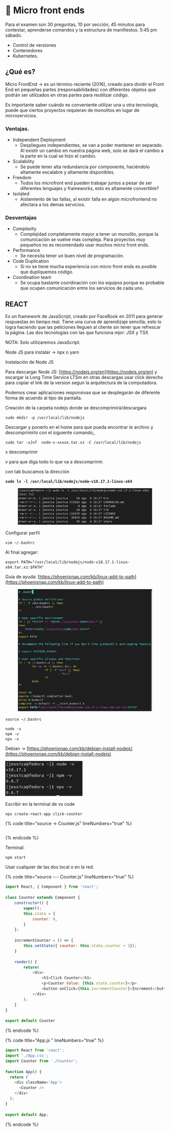 # 💼 Micro front ends

Para el examen son 30 preguntas, 10 por sección, 45 minutos para contestar, aprenderse comandos y la estructura de manifiestos. 5:45 pm sábado.&#x20;

* Control de versiones
* Contenedores&#x20;
* Kubernetes.



## ¿Qué es?

Micro FrontEnd -> es un término reciente (2016), creado para dividir el Front End en pequeñas partes (responsabilidades) con diferentes objetos que podrán ser utilizados en otras partes para reutilizar código.

Es importante saber cuándo es conveniente utilizar una u otra tecnología, puede que ciertos proyectos requieran de monolitos en lugar de microservicios. &#x20;



### Ventajas.&#x20;

* Independent Deployment&#x20;
  * Despliegues independientes, se van a poder mantener en separado. Al existir un cambio en nuestra página web, solo se dará el cambio a la parte en la cual se hizo el cambio.
* Scalability
  * Se puede tener alta redundancia por componente, haciéndolo altamente escalabre y altamente disponibles.
* Freedom
  * Todos los microfront end pueden trabajar juntos a pesar de ser diferentes lenguajes y frameworks, esto es altamente convertible?
* Isolated
  * Aislamiento de las fallas, al existir falla en algún microfrontend no afectara a los demas servicios.

### Desventajas

* Complexity
  * Complejidad completamente mayor a tener un monolito, porque la comunicación se vuelve mas compleja. Para proyectos muy pequeños no es recomendado usar muchos micro front ends.
* Performance
  * Se necesita tener un buen nivel de programación.
* Code Duplication
  * Si no se tiene mucha experiencia con micro front ends es posible que dupliquemos código.
* Coordination team
  * Se ocupa bastante coordinación con los equipos porque es probable que ocupen comunicación entre los servicios de cada uno.



## REACT

Es un framework de JavaScript, creado por FaceBook en 2011 para generar respuestas en tiempo real. Tiene una curva de aprendizaje sencilla; esto lo logra haciendo que las peticiones lleguen al cliente sin tener que refrescar la página. Las dos tecnologías con las que funciona mjor: JSX y TSX

NOTA: Solo utilizaremos JavaScript.&#x20;

Node JS para instalar -> npx o yarn

Instalación de Node JS

Para descargar Node JS: [https://nodejs.org/en](https://nodejs.org/en) y escargar la Long Time Service LTSm en otras descargas usar click derecho para copiar el link de la version segun la arquitectura de la computadora.

Podemos crear aplicaciones responsivas que se desplegarán de diferente forma de acuerdo al tipo de pantalla.&#x20;



Creación de la carpeta nodejs donde se descomprimirá/descargara

```
sudo mkdir -p /usr/local/lib/nodejs
```

Descargar y ponerlo en el home para que pueda encontrar le archivo y descomprimirlo con el siguiente comando\_

```
sudo tar -xJvf  node-v-xxxxx.tar.xz -C /usr/local/lib/nodejs
```

x descomprimir

v para que diga todo lo que va a descomprimir.



con tab buscamos la dirección

<pre><code><strong>sudo ls -l /usr/local/lib/nodejs/node-v18.17.1-linux-x64
</strong></code></pre>

<figure><img src="../.gitbook/assets/image (73).png" alt=""><figcaption></figcaption></figure>

Configurar perfil

```
vim ~/.bashrc
```

Al final agregar:

```
export PATH="/usr/local/lib/nodejs/node-v18.17.1-linux-x64.tar.xz:$PATH"
```

Guia de ayuda: [https://phoenixnap.com/kb/linux-add-to-path](https://phoenixnap.com/kb/linux-add-to-path)

<figure><img src="../.gitbook/assets/image (72).png" alt=""><figcaption></figcaption></figure>



```
source ~/.bashrc
```



```
node -v
npm -v
npx -v
```

Debian -> [https://phoenixnap.com/kb/debian-install-nodejs](https://phoenixnap.com/kb/debian-install-nodejs)

![](<../.gitbook/assets/image (71).png>)

Escribir en la terminal de vs code

```
npx create-react-app click-counter
```

{% code title="source -> Counter.js" lineNumbers="true" %}
```javascript


```
{% endcode %}

Terminal:

```
npm start 
```

Usar cualquier de las dos local o en la red.&#x20;

{% code title="source --- Counter.js" lineNumbers="true" %}
```javascript
import React, { Component } from 'react';

class Counter extends Component {
    constructor() {
        super();
        this.state = {
            counter: 0,
        }
    };

    incrementCounter = () => {
        this.setState({ counter: this.state.counter + 1});
    }

    render() {
        return(
            <div>
                <h1>Click Counter</h1>
                <p>Counter Value: {this.state.counter}</p>
                <button onClick={this.incrementCounter}>Increment</button>
            </div>
        );
    }
}

export default Counter
```
{% endcode %}

{% code title="App.js " lineNumbers="true" %}
```javascript
import React from 'react';
import './App.css';
import Counter from './Counter';

function App() {
  return (
    <div className='App'>
      <Counter />
    </div>
  );
}

export default App;
```
{% endcode %}

